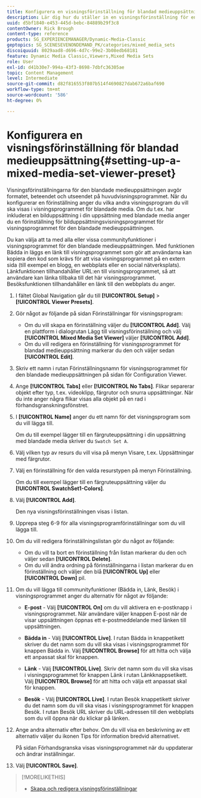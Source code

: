 ```yaml
---
title: Konfigurera en visningsförinställning för blandad medieuppsättning
description: Lär dig hur du ställer in en visningsförinställning för en blandad medieuppsättning i Adobe Dynamic Media Classic.
uuid: d5bf1840-e453-445d-bebc-84889b29f3c8
contentOwner: Rick Brough
content-type: reference
products: SG_EXPERIENCEMANAGER/Dynamic-Media-Classic
geptopics: SG_SCENESEVENONDEMAND_PK/categories/mixed_media_sets
discoiquuid: 8029aad8-d696-4d7c-99e2-3b08edb68181
feature: Dynamic Media Classic,Viewers,Mixed Media Sets
role: User
exl-id: d41b30e7-994a-43f3-8698-7dbfc36305ae
topic: Content Management
level: Intermediate
source-git-commit: d82f816553f807b514f4690827dab672a6baf690
workflow-type: tm+mt
source-wordcount: '586'
ht-degree: 0%

---
```


# Konfigurera en visningsförinställning för blandad medieuppsättning{#setting-up-a-mixed-media-set-viewer-preset}

Visningsförinställningarna för den blandade medieuppsättningen avgör formatet, beteendet och utseendet på huvudvisningsprogrammet. När du konfigurerar en förinställning anger du vilka andra visningsprogram du vill ska visas i visningsprogrammet för blandade media. Om du t.ex. har inkluderat en bilduppsättning i din uppsättning med blandade media anger du en förinställning för bilduppsättningsvisningsprogrammet för visningsprogrammet för den blandade medieuppsättningen.

Du kan välja att ta med alla eller vissa communityfunktioner i visningsprogrammet för den blandade medieuppsättningen. Med funktionen Bädda in läggs en länk till visningsprogrammet som gör att användarna kan kopiera den kod som krävs för att visa visningsprogrammet på en extern sida (till exempel en blogg, en webbplats eller en social nätverksplats). Länkfunktionen tillhandahåller URL:en till visningsprogrammet, så att användare kan länka tillbaka till det här visningsprogrammet. Besöksfunktionen tillhandahåller en länk till den webbplats du anger.

1. I fältet Global Navigation går du till **[!UICONTROL Setup]** > **[!UICONTROL Viewer Presets]**.
1. Gör något av följande på sidan Förinställningar för visningsprogram:

   * Om du vill skapa en förinställning väljer du **[!UICONTROL Add]**. Välj en plattform i dialogrutan Lägg till visningsförinställning och välj **[!UICONTROL Mixed Media Set Viewer]** väljer **[!UICONTROL Add]**.
   * Om du vill redigera en förinställning för visningsprogrammet för blandad medieuppsättning markerar du den och väljer sedan **[!UICONTROL Edit]**.

1. Skriv ett namn i rutan Förinställningsnamn för visningsprogrammet för den blandade medieuppsättningen på sidan för Configuration Viewer.
1. Ange **[!UICONTROL Tabs]** eller **[!UICONTROL No Tabs]**. Flikar separerar objekt efter typ, t.ex. videoklipp, färgrutor och snurra uppsättningar. När du inte anger några flikar visas alla objekt på en rad i förhandsgranskningsfönstret.
1. I **[!UICONTROL Name]** anger du ett namn för det visningsprogram som du vill lägga till.

   Om du till exempel lägger till en färgruteuppsättning i din uppsättning med blandade media skriver du `Swatch Set A`.

1. Välj vilken typ av resurs du vill visa på menyn Visare, t.ex. Uppsättningar med färgrutor.
1. Välj en förinställning för den valda resurstypen på menyn Förinställning.

   Om du till exempel lägger till en färgruteuppsättning väljer du **[!UICONTROL SwatchSet1-Colors]**.

1. Välj **[!UICONTROL Add]**.

   Den nya visningsförinställningen visas i listan.

1. Upprepa steg 6-9 för alla visningsprogramförinställningar som du vill lägga till.
1. Om du vill redigera förinställningslistan gör du något av följande:

   * Om du vill ta bort en förinställning från listan markerar du den och väljer sedan **[!UICONTROL Delete]**.
   * Om du vill ändra ordning på förinställningarna i listan markerar du en förinställning och väljer den blå **[!UICONTROL Up]** eller **[!UICONTROL Down]** pil.

1. Om du vill lägga till communityfunktioner (Bädda in, Länk, Besök) i visningsprogrammet anger du alternativ för något av följande:

   * **E-post** - Välj **[!UICONTROL On]** om du vill aktivera en e-postknapp i visningsprogrammet. När användare väljer knappen E-post när de visar uppsättningen öppnas ett e-postmeddelande med länken till uppsättningen.

   * **Bädda in** - Välj **[!UICONTROL Live]**. I rutan Bädda in knappetikett skriver du det namn som du vill ska visas i visningsprogrammet för knappen Bädda in. Välj **[!UICONTROL Browse]** för att hitta och välja ett anpassat skal för knappen.

   * **Länk** - Välj **[!UICONTROL Live]**. Skriv det namn som du vill ska visas i visningsprogrammet för knappen Länk i rutan Länkknappsetikett. Välj **[!UICONTROL Browse]** för att hitta och välja ett anpassat skal för knappen.

   * **Besök** - Välj **[!UICONTROL Live]**. I rutan Besök knappetikett skriver du det namn som du vill ska visas i visningsprogrammet för knappen Besök. I rutan Besök URL skriver du URL-adressen till den webbplats som du vill öppna när du klickar på länken.

1. Ange andra alternativ efter behov. Om du vill visa en beskrivning av ett alternativ väljer du ikonen Tips för information bredvid alternativet.

   På sidan Förhandsgranska visas visningsprogrammet när du uppdaterar och ändrar inställningar.

1. Välj **[!UICONTROL Save]**.

>[!MORELIKETHIS]
>
>* [Skapa och redigera visningsförinställningar](application-setup.md#adding_and_editing_viewer_presets)
